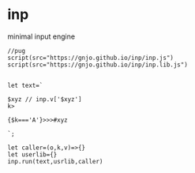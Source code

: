 # inp
minimal input engine
```
//pug
script(src="https://gnjo.github.io/inp/inp.js")
script(src="https://gnjo.github.io/inp/inp.lib.js")
```
```

let text=`

$xyz // inp.v['$xyz']
k>

{$k==='A'}>>>#xyz

`;

let caller=(o,k,v)=>{}
let userlib={}
inp.run(text,usrlib,caller)

```
